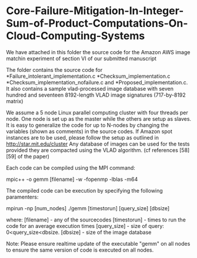 # Core-Failure-Mitigation-In-Integer-Sum-of-Product-Computations-On-Cloud-Computing-Systems

We have attached in this folder the source code for the Amazon AWS image matchin experiment of section VI of our submitted manuscript


The folder contains the source code for *Failure_intolerant_implementation.c
					*Checksum_implementation.c 
					*Checksum_implementation_nofailure.c and 
					*Proposed_implementation.c.
	It also contains a sample vlad-processed image database with seven hundred and seventeen 8192-length VLAD image signatures (717-by-8192 matrix) 
										
We assume a 5 node Linux parallel computing cluster with four threads per node.
One node is set up as the master while the others are setup as slaves.
It is easy to generalize the code for up to N-nodes by changing the variables (shown as comments) in the source codes.
If Amazon spot instances are to be used, please follow the setup as outlined in http://star.mit.edu/cluster 
Any database of images can be used for the tests provided they are compacted using the VLAD algorithm. (cf references [58][59] of the paper)

Each code can be compiled using the MPI command:

mpic++ -o gemm [filename] -w -fopenmp -lblas -m64

The compiled code can be execution by specifying the following paramenters:

mpirun -np [num_nodes] ./gemm [timestorun] [query_size] [dbsize]

where:  [filename] - any of the sourcecodes
	    [timestorun] - times to run the code for an average execution times
		[query_size] - size of query: 0<query_size<dbsize. 
		[dbsize]	- size of the image database 
		
Note: Please ensure realtime update of the executable "gemm" on all nodes to ensure the same version of code is executed on all nodes.
